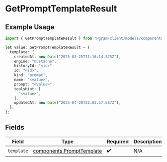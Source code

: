 # GetPromptTemplateResult

## Example Usage

```typescript
import { GetPromptTemplateResult } from "@gram/client/models/components";

let value: GetPromptTemplateResult = {
  template: {
    createdAt: new Date("2025-03-25T11:16:14.375Z"),
    engine: "mustache",
    historyId: "<id>",
    id: "<id>",
    kind: "prompt",
    name: "<value>",
    prompt: "<value>",
    toolsHint: [
      "<value>",
    ],
    updatedAt: new Date("2025-04-20T22:03:57.587Z"),
  },
};
```

## Fields

| Field                                                                  | Type                                                                   | Required                                                               | Description                                                            |
| ---------------------------------------------------------------------- | ---------------------------------------------------------------------- | ---------------------------------------------------------------------- | ---------------------------------------------------------------------- |
| `template`                                                             | [components.PromptTemplate](../../models/components/prompttemplate.md) | :heavy_check_mark:                                                     | N/A                                                                    |